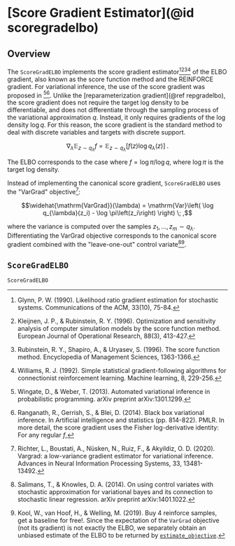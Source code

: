 # [Score Gradient Estimator](@id scoregradelbo)

## Overview

The `ScoreGradELBO` implements the score gradient estimator[^G1990][^KR1996][^RSU1996][^W1992] of the ELBO gradient, also known as the score function method and the REINFORCE gradient.
For variational inference, the use of the score gradient was proposed in [^WW2013][^RGB2014].
Unlike the [reparameterization gradient](@ref repgradelbo), the score gradient does not require the target log density to be differentiable, and does not differentiate through the sampling process of the variational approximation $q$.
Instead, it only requires gradients of the log density $\log q$.
For this reason, the score gradient is the standard method to deal with discrete variables and targets with discrete support.

[^G1990]: Glynn, P. W. (1990). Likelihood ratio gradient estimation for stochastic systems. Communications of the ACM, 33(10), 75-84.
[^KR1996]: Kleijnen, J. P., & Rubinstein, R. Y. (1996). Optimization and sensitivity analysis of computer simulation models by the score function method. European Journal of Operational Research, 88(3), 413-427.
[^RSU1996]: Rubinstein, R. Y., Shapiro, A., & Uryasev, S. (1996). The score function method. Encyclopedia of Management Sciences, 1363-1366.
[^W1992]: Williams, R. J. (1992). Simple statistical gradient-following algorithms for connectionist reinforcement learning. Machine learning, 8, 229-256.
[^WW2013]: Wingate, D., & Weber, T. (2013). Automated variational inference in probabilistic programming. arXiv preprint arXiv:1301.1299.
[^RGB2014]: Ranganath, R., Gerrish, S., & Blei, D. (2014). Black box variational inference. In Artificial intelligence and statistics (pp. 814-822). PMLR.
In more detail, the score gradient uses the Fisher log-derivative identity: For any regular $f$,

```math
\nabla_{\lambda} \mathbb{E}_{z \sim q_{\lambda}} f
=
\mathbb{E}_{z \sim q_{\lambda}}\left[ f(z) \log q_{\lambda}(z) \right] \; .
```

The ELBO corresponds to the case where $f = \log \pi / \log q$, where $\log \pi$ is the target log density.

Instead of implementing the canonical score gradient, `ScoreGradELBO` uses the "VarGrad" objective[^RBNRA2020]:

```math
\widehat{\mathrm{VarGrad}}(\lambda) 
=
\mathrm{Var}\left( \log q_{\lambda}(z_i) - \log \pi\left(z_i\right) \right) \; ,
```

where the variance is computed over the samples $z_1, \ldots, z_m \sim q_{\lambda}$.
Differentiating the VarGrad objective corresponds to the canonical score gradient combined with the "leave-one-out" control variate[^SK2014][^KvHW2019].

[^RBNRA2020]: Richter, L., Boustati, A., Nüsken, N., Ruiz, F., & Akyildiz, O. D. (2020). Vargrad: a low-variance gradient estimator for variational inference. Advances in Neural Information Processing Systems, 33, 13481-13492.
[^SK2014]: Salimans, T., & Knowles, D. A. (2014). On using control variates with stochastic approximation for variational bayes and its connection to stochastic linear regression. arXiv preprint arXiv:1401.1022.
[^KvHW2019]: Kool, W., van Hoof, H., & Welling, M. (2019). Buy 4 reinforce samples, get a baseline for free!.
Since the expectation of the `VarGrad` objective (not its gradient) is not exactly the ELBO, we separately obtain an unbiased estimate of the ELBO to be returned by [`estimate_objective`](@ref).

## `ScoreGradELBO`

```@docs
ScoreGradELBO
```
